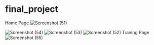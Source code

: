# final_project
Home Page
![Screenshot (51)](https://github.com/vaid02/final_project/assets/122258272/e9e16e52-a9a2-43e1-bc8d-2103fffc03a0)

![Screenshot (54)](https://github.com/vaid02/final_project/assets/122258272/acd04959-0e39-49a7-a3b4-5618e4f89ed9)
![Screenshot (53)](https://github.com/vaid02/final_project/assets/122258272/078c8d1f-9327-414a-9189-6b38998db0d0)
![Screenshot (52)](https://github.com/vaid02/final_project/assets/122258272/cbb9a28d-9d46-4ba0-9620-dda340233476)
Traning Page
![Screenshot (55)](https://github.com/vaid02/final_project/assets/122258272/e3101988-9073-4832-bb6d-64a224f2cfba)

